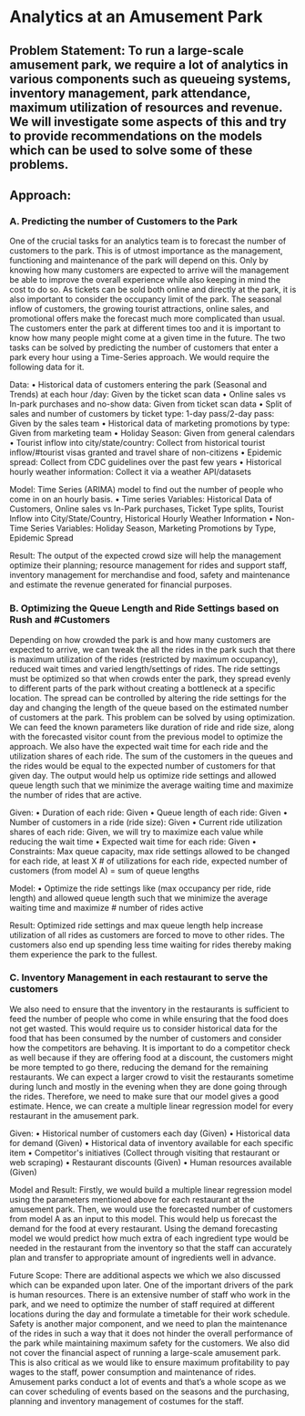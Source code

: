 # Analytics at an Amusement Park


## Problem Statement: To run a large-scale amusement park, we require a lot of analytics in various components such as queueing systems, inventory management, park attendance, maximum utilization of resources and revenue. We will investigate some aspects of this and try to provide recommendations on the models which can be used to solve some of these problems.

## Approach:


### A. Predicting the number of Customers to the Park
One of the crucial tasks for an analytics team is to forecast the number of customers to the park. This is of utmost importance as the management, functioning and maintenance of the park will depend on this. Only by knowing how many customers are expected to arrive will the management be able to improve the overall experience while also keeping in mind the cost to do so. As tickets can be sold both online and directly at the park, it is also important to consider the occupancy limit of the park. The seasonal inflow of customers, the growing tourist attractions, online sales, and promotional offers make the forecast much more complicated than usual. The customers enter the park at different times too and it is important to know how many people might come at a given time in the future. The two tasks can be solved by predicting the number of customers that enter a park every hour using a Time-Series approach.
We would require the following data for it.

Data:
• Historical data of customers entering the park (Seasonal and Trends) at each hour /day: Given by the ticket scan data
• Online sales vs In-park purchases and no-show data: Given from ticket scan data
• Split of sales and number of customers by ticket type: 1-day pass/2-day pass: Given by the sales team
• Historical data of marketing promotions by type: Given from marketing team
• Holiday Season: Given from general calendars
• Tourist inflow into city/state/country: Collect from historical tourist inflow/#tourist visas granted and travel share of non-citizens
• Epidemic spread: Collect from CDC guidelines over the past few years
• Historical hourly weather information: Collect it via a weather API/datasets

Model:
Time Series (ARIMA) model to find out the number of people who come in on an hourly basis.
• Time series Variables: Historical Data of Customers, Online sales vs In-Park purchases, Ticket Type splits, Tourist Inflow into City/State/Country, Historical Hourly Weather Information
• Non-Time Series Variables: Holiday Season, Marketing Promotions by Type, Epidemic Spread

Result:
The output of the expected crowd size will help the management optimize their planning; resource management for rides and support staff, inventory management for merchandise and food, safety and maintenance and estimate the revenue generated for financial purposes.




### B. Optimizing the Queue Length and Ride Settings based on Rush and #Customers
Depending on how crowded the park is and how many customers are expected to arrive, we can tweak the all the rides in the park such that there is maximum utilization of the rides (restricted by maximum occupancy), reduced wait times and varied length/settings of rides. The ride settings must be optimized so that when crowds enter the park, they spread evenly to different parts of the park without creating a bottleneck at a specific location. The spread can be controlled by altering the ride settings for the day and changing the length of the queue based on the estimated number of customers at the park.
This problem can be solved by using optimization. We can feed the known parameters like duration of ride and ride size, along with the forecasted visitor count from the previous model to optimize the approach. We also have the expected wait time for each ride and the utilization shares of each ride. The sum of the customers in the queues and the rides would be equal to the expected number of customers for that given day. The output would help us optimize ride settings and allowed queue length such that we minimize the average waiting time and maximize the number of rides that are active.

Given:
• Duration of each ride: Given
• Queue length of each ride: Given
• Number of customers in a ride (ride size): Given
• Current ride utilization shares of each ride: Given, we will try to maximize each value while reducing the wait time
• Expected wait time for each ride: Given
• Constraints: Max queue capacity, max ride settings allowed to be changed for each ride, at least X # of utilizations for each ride, expected number of customers (from model A) = sum of queue lengths


Model:
• Optimize the ride settings like (max occupancy per ride, ride length) and allowed queue length such that we minimize the average waiting time and maximize # number of rides active


Result:
Optimized ride settings and max queue length help increase utilization of all rides as customers are forced to move to other rides. The customers also end up spending less time waiting for rides thereby making them experience the park to the fullest.




### C. Inventory Management in each restaurant to serve the customers
We also need to ensure that the inventory in the restaurants is sufficient to feed the number of people who come in while ensuring that the food does not get wasted. This would require us to consider historical data for the food that has been consumed by the number of customers and consider how the competitors are behaving. It is important to do a competitor check as well because if they are
offering food at a discount, the customers might be more tempted to go there, reducing the demand for the remaining restaurants. We can expect a larger crowd to visit the restaurants sometime during lunch and mostly in the evening when they are done going through the rides. Therefore, we need to make sure that our model gives a good estimate. Hence, we can create a multiple linear regression model for every restaurant in the amusement park.

Given:
• Historical number of customers each day (Given)
• Historical data for demand (Given)
• Historical data of inventory available for each specific item
• Competitor's initiatives (Collect through visiting that restaurant or web scraping)
• Restaurant discounts (Given)
• Human resources available (Given)

Model and Result:
Firstly, we would build a multiple linear regression model using the parameters mentioned above for each restaurant at the amusement park. Then, we would use the forecasted number of customers from model A as an input to this model. This would help us forecast the demand for the food at every restaurant. Using the demand forecasting model we would predict how much extra of each ingredient type would be needed in the restaurant from the inventory so that the staff can accurately plan and transfer to appropriate amount of ingredients well in advance.

Future Scope:
There are additional aspects we which we also discussed which can be expanded upon later. One of the important drivers of the park is human resources. There is an extensive number of staff who work in the park, and we need to optimize the number of staff required at different locations during the day and formulate a timetable for their work schedule. Safety is another major component, and we need to plan the maintenance of the rides in such a way that it does not hinder the overall performance of the park while maintaining maximum safety for the customers. We also did not cover the financial aspect of running a large-scale amusement park. This is also critical as we would like to ensure maximum profitability to pay wages to the staff, power consumption and maintenance of rides. Amusement parks conduct a lot of events and that’s a whole scope as we can cover scheduling of events based on the seasons and the purchasing, planning and inventory management of costumes for the staff.
